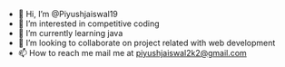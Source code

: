 - 👋 Hi, I’m @Piyushjaiswal19
- 👀 I’m interested in competitive coding
- 🌱 I’m currently learning java
- 💞️ I’m looking to collaborate on project related with web development
- 📫 How to reach me mail me at piyushjaiswal2k2@gmail.com

<!---
Piyushjaiswal19/Piyushjaiswal19 is a ✨ special ✨ repository because its `README.md` (this file) appears on your GitHub profile.
You can click the Preview link to take a look at your changes.
--->
